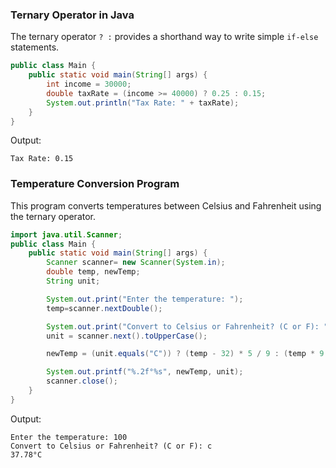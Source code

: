 

### Ternary Operator in Java
The ternary operator `? :` provides a shorthand way to write simple `if-else` statements.

```java
public class Main {
    public static void main(String[] args) {
        int income = 30000;
        double taxRate = (income >= 40000) ? 0.25 : 0.15;
        System.out.println("Tax Rate: " + taxRate);
    }
}
```
Output:
```
Tax Rate: 0.15
```

###  Temperature Conversion Program
This program converts temperatures between Celsius and Fahrenheit using the ternary operator.

```java
import java.util.Scanner;
public class Main {
    public static void main(String[] args) {
        Scanner scanner= new Scanner(System.in);
        double temp, newTemp;
        String unit;

        System.out.print("Enter the temperature: ");
        temp=scanner.nextDouble();

        System.out.print("Convert to Celsius or Fahrenheit? (C or F): ");
        unit = scanner.next().toUpperCase();

        newTemp = (unit.equals("C")) ? (temp - 32) * 5 / 9 : (temp * 9 / 5) + 32;

        System.out.printf("%.2f°%s", newTemp, unit);
        scanner.close();
    }
}
```
Output:
```
Enter the temperature: 100
Convert to Celsius or Fahrenheit? (C or F): c
37.78°C
```

